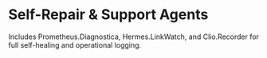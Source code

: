 # Self-Repair & Support Agents
Includes Prometheus.Diagnostica, Hermes.LinkWatch, and Clio.Recorder for full self-healing and operational logging.
